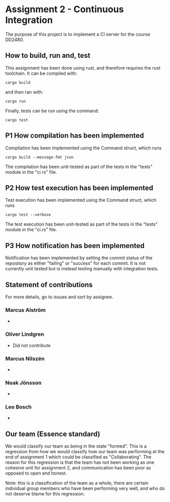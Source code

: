 # Assignment 2 - Continuous Integration
The purpose of this project is to implement a CI server for the course DD2480.

## How to build, run and, test
This assignment has been done using rust, and therefore requires the rust toolchain. It can be compiled with:

```
cargo build
```

and then ran with:

```
cargo run
```

Finally, tests can be run using the command:

```
cargo test
```


## P1 How compilation has been implemented
Compilation has been implemented using the Command struct, which runs 
```
cargo build --message-fmt json
```
The compilation has been unit-tested as part of the tests in the "tests" module in the "ci.rs" file.

## P2 How test execution has been implemented
Test execution has been implemented using the Command struct, which runs
```
cargo test --verbose
```
The test execution has been unit-tested as part of the tests in the "tests" module in the "ci.rs" file.

## P3 How notification has been implemented
Notification has been implemented by setting the commit status of the repository as either "failing" or "success" for each commit. It is not currently unit tested but is instead testing manually with integration tests.


## Statement of contributions
For more details, go to issues and sort by assignee.

### Marcus Alström
* 

### Oliver Lindgren
* Did not contribute

### Marcus Nilszén
* 

### Noak Jönsson
* 

### Leo Bosch
* 

## Our team (Essence standard)
We would classify our team as being in the state "formed". This is a regression from how we would classify how our team was performing at the end of assignment 1 which could be classified as "Collaborating". The reason for this regression is that the team has not been working as one cohesive unit for assignment 2, and communication has been poor as opposed to open and honest.

Note: this is a classification of the team as a whole, there are certain individual group members who have been performing very well, and who do not deserve blame for this regression.